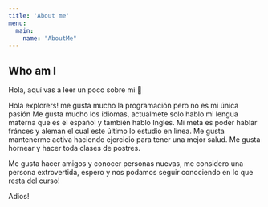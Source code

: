 ```yaml
---
title: 'About me'
menu:
  main:
    name: "AboutMe"
---
```


## Who am I

Hola, aquí vas a leer un poco sobre mi 🤩

Hola explorers! me gusta mucho la programación pero no es mi única pasión
Me gusta mucho los idiomas, actualmete solo hablo mi lengua materna que es el español y también hablo Ingles.
Mi meta es poder hablar fránces y aleman el cual este último lo estudio en línea.
Me gusta mantenerme activa haciendo ejercicio para tener una mejor salud.
Me gusta hornear y hacer toda clases de postres.

Me gusta hacer amigos y conocer personas nuevas, me considero una persona extrovertida,
espero y nos podamos seguir conociendo en lo que resta del curso!

Adios!

